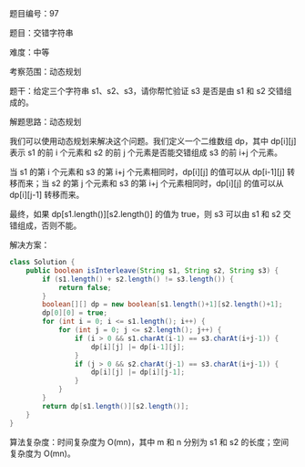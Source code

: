 题目编号：97

题目：交错字符串

难度：中等

考察范围：动态规划

题干：给定三个字符串 s1、s2、s3，请你帮忙验证 s3 是否是由 s1 和 s2 交错组成的。

解题思路：动态规划

我们可以使用动态规划来解决这个问题。我们定义一个二维数组 dp，其中 dp[i][j] 表示 s1 的前 i 个元素和 s2 的前 j 个元素是否能交错组成 s3 的前 i+j 个元素。

当 s1 的第 i 个元素和 s3 的第 i+j 个元素相同时，dp[i][j] 的值可以从 dp[i-1][j] 转移而来；当 s2 的第 j 个元素和 s3 的第 i+j 个元素相同时，dp[i][j] 的值可以从 dp[i][j-1] 转移而来。

最终，如果 dp[s1.length()][s2.length()] 的值为 true，则 s3 可以由 s1 和 s2 交错组成，否则不能。

解决方案：

```java
class Solution {
    public boolean isInterleave(String s1, String s2, String s3) {
        if (s1.length() + s2.length() != s3.length()) {
            return false;
        }
        boolean[][] dp = new boolean[s1.length()+1][s2.length()+1];
        dp[0][0] = true;
        for (int i = 0; i <= s1.length(); i++) {
            for (int j = 0; j <= s2.length(); j++) {
                if (i > 0 && s1.charAt(i-1) == s3.charAt(i+j-1)) {
                    dp[i][j] |= dp[i-1][j];
                }
                if (j > 0 && s2.charAt(j-1) == s3.charAt(i+j-1)) {
                    dp[i][j] |= dp[i][j-1];
                }
            }
        }
        return dp[s1.length()][s2.length()];
    }
}
```

算法复杂度：时间复杂度为 O(mn)，其中 m 和 n 分别为 s1 和 s2 的长度；空间复杂度为 O(mn)。